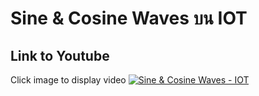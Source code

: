 # Sine & Cosine Waves บน IOT
## Link to Youtube
Click image to display video
[![Sine & Cosine Waves - IOT](https://github.com/TOEYJIRAKID/SinCos-Wave-IOT/assets/167008371/8c34427e-5737-49ed-acf0-114931a58fff)](https://youtu.be/62LpxWNeSRU?si=wRCOofGbFV8BDC1m) 
